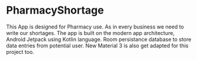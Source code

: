 # PharmacyShortage
This App is designed for Pharmacy use. As in every business we need to write our shortages.
The app is built on the modern app architecture, Android Jetpack using Kotlin language.
Room persistance database to store data entries from potential user.
New Material 3 is also get adapted for this project too.
